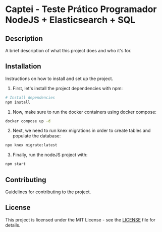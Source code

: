 # Captei - Teste Prático Programador NodeJS + Elasticsearch + SQL

## Description
A brief description of what this project does and who it's for.

## Installation
Instructions on how to install and set up the project.

1. First, let's install the project dependencies with npm:

```bash
# Install dependencies
npm install
```

1. Now, make sure to run the docker containers using docker compose:

```bash
docker compose up -d
```

2. Next, we need to run knex migrations in order to create tables and populate the database:

```bash
npx knex migrate:latest
```

3. Finally, run the nodeJS project with:

```bash
npm start
```

## Contributing
Guidelines for contributing to the project.

## License
This project is licensed under the MIT License - see the [LICENSE](LICENSE) file for details.